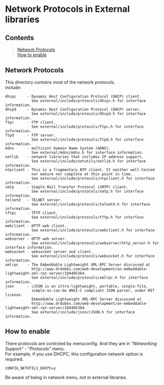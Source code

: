 # Network Protocols in External libraries

## Contents

> [Network Protocols](#network-protocols)  
> [How to enable](#how-to-enable)

## Network Protocols

This directory contains most of the network protocols.  
include:

    dhcpc     - Dynamic Host Configuration Protocol (DHCP) client.
                See external/include/protocols/dhcpc.h for interface information.
    dhcpd     - Dynamic Host Configuration Protocol (DHCP) server.
                See external/include/protocols/dhcpd.h for interface information.
    ftpc      - FTP client.
                See external/include/protocols/ftpc.h for interface information.
    ftpd      - FTP server.
                See external/include/protocols/ftpd.h for interface information.
    mdns      - multicast Domain Name System (mDNS).
                See external/mdns/mdns.h for interface information.
    netlib    - network libraries that includes IP address support.
                See external/include/netutils/netlib.h for interface information.
    ntpclient - This is a fragmentary NTP client. It neither well-tested
                nor mature nor complete at this point in time.
                See external/include/protocols/ntpclient.h for interface information.
    smtp      - Simple Mail Transfer Protocol (SMTP) client.
                See external/include/protocols/smtp.h for interface information.
    telnetd   - TELNET server.
                See external/include/protocols/telnetd.h for interface information.
    tftpc     - TFTP client.
                See external/include/protocols/tftp.h for interface information.
    webclient - HTTP web client.
                See external/include/protocols/webclient.h for interface information.
    webserver - HTTP web server.
                See external/include/protocols/webserver/http_server.h for interface information.
    websocket - websocket server and client.
                See external/include/protocols/websocket.h for interface information.
    xmlrpc    - The Embeddable Lightweight XML-RPC Server discussed at
                http://www.drdobbs.com/web-development/an-embeddable-lightweight-xml-rpc-server/184405364.
                See external/include/protocols/xmlrpc.h for interface information.
    json      - cJSON is an ultra-lightweight, portable, single-file,
                simple-as-can-be ANSI-C compliant JSON parser, under MIT license.
                Embeddable Lightweight XML-RPC Server discussed at
                http://www.drdobbs.com/web-development/an-embeddable-lightweight-xml-rpc-server/184405364.
                See external/include/json/cJSON.h for interface information.
			  
## How to enable

There protocols are controled by menuconfig. And they are in *"Networking Support"* - *"Protocols"* menu.  
For example, if you use DHCPC, this configuration network option is required.
```
CONFIG_NETUTILS_DHCPC=y
```

Be aware of being in network menu, not in external libraries.
